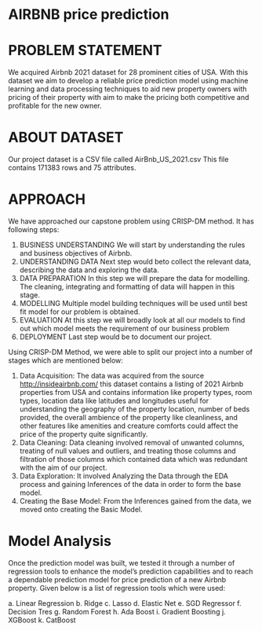# AIRBNB price prediction
# PROBLEM STATEMENT
We acquired Airbnb 2021 dataset for 28 prominent cities of USA. 
With this dataset we aim to develop a reliable price prediction model using machine learning and data processing techniques to aid new property owners with pricing of their property with aim to make the pricing both competitive and profitable for the new owner. 
# ABOUT DATASET
Our project dataset is a CSV file called AirBnb_US_2021.csv This file contains 171383 rows and 75 attributes.

# APPROACH
We have approached our capstone problem using CRISP-DM method. It has following steps: 
1.	BUSINESS UNDERSTANDING	We will start by understanding the rules and business objectives of Airbnb.  
2.	UNDERSTANDING DATA	Next step would beto collect the relevant data, describing the data and exploring the data.
3.	DATA PREPARATION	In this step we will prepare the data for modelling. The cleaning, integrating and formatting of data will happen in this stage.
4.	MODELLING	Multiple model building techniques will be used until best fit model for our problem is obtained.
5.	EVALUATION	At this step we will broadly look at all our models to find out which model meets the requirement of our business problem
6.	DEPLOYMENT	Last step would be to document our project.

Using CRISP-DM Method, we were able to split our project into a number of stages which are mentioned below: 
1.	Data Acquisition: The data was acquired from the source http://insideairbnb.com/ this dataset contains a listing of 2021 Airbnb properties from USA and contains information like property types, room types, location data like latitudes and longitudes useful for understanding the geography of the property location, number of beds provided, the overall ambience of the property like cleanliness, and other features like amenities and creature comforts could affect the price of the property quite significantly.
2.	Data Cleaning: Data cleaning involved removal of unwanted columns, treating of null values and outliers, and treating those columns and filtration of those columns which contained data which was redundant with the aim of our project. 
3.	Data Exploration: It involved Analyzing the Data through the EDA process and gaining Inferences of the data in order to form the base model. 
4.	Creating the Base Model: From the Inferences gained from the data, we moved onto creating the Basic Model.
# Model Analysis
Once the prediction model was built, we tested it through a number of regression tools to enhance the model’s prediction capabilities and to reach a dependable prediction model for price prediction of a new Airbnb property. Given below is a list of regression tools which were used: 

a.	Linear Regression
b.	Ridge
c.	Lasso
d.	Elastic Net
e.	SGD Regressor
f.	Decision Tres
g.	Random Forest
h.	Ada Boost
i.	Gradient Boosting
j.	XGBoost
k.	CatBoost
